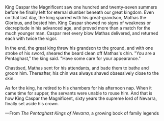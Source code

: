King Caspar the Magnificent saw one hundred and twenty-seven summers before he finally left for eternal slumber beneath our great kingdom. Even on that last day, the king sparred with his great-grandson, Mathas the Glorious, and bested him. King Caspar showed no signs of weakness or decrepitude in his advanced age, and proved more than a match for the much younger man. Caspar met every blow Mathas delivered, and returned each with twice the vigor.

In the end, the great king threw his grandson to the ground, and with one stroke of his sword, sheared the beard clean off Mathas's chin. "You are a Pentaghast," the king said. "Have some care for your appearance."

Chastised, Mathas sent for his attendants, and bade them to bathe and groom him. Thereafter, his chin was always shaved obsessively close to the skin.

As for the king, he retired to his chambers for his afternoon nap. When it came time for supper, the servants were unable to rouse him. And that is how King Caspar the Magnificent, sixty years the supreme lord of Nevarra, finally set aside his crown.

—From <i> The Pentaghast Kings of Nevarra, </i> a growing book of family legends
